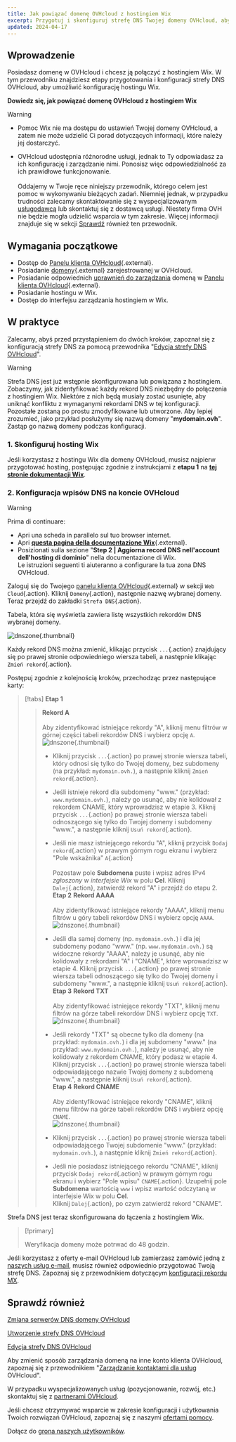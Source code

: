 ```yaml
---
title: Jak powiązać domenę OVHcloud z hostingiem Wix
excerpt: Przygotuj i skonfiguruj strefę DNS Twojej domeny OVHcloud, aby połączyć ją z hostingiem Wix
updated: 2024-04-17
---
```


## Wprowadzenie

Posiadasz domenę w OVHcloud i chcesz ją połączyć z hostingiem Wix. W tym przewodniku znajdziesz etapy przygotowania i konfiguracji strefy DNS OVHcloud, aby umożliwić konfigurację hostingu Wix.

**Dowiedz się, jak powiązać domenę OVHcloud z hostingiem Wix**

> [!warning]
>
> - Pomoc Wix nie ma dostępu do ustawień Twojej domeny OVHcloud, a zatem nie może udzielić Ci porad dotyczących informacji, które należy jej dostarczyć.
>
> - OVHcloud udostępnia różnorodne usługi, jednak to Ty odpowiadasz za ich konfigurację i zarządzanie nimi. Ponosisz więc odpowiedzialność za ich prawidłowe funkcjonowanie.<br><br> Oddajemy w Twoje ręce niniejszy przewodnik, którego celem jest pomoc w wykonywaniu bieżących zadań. Niemniej jednak, w przypadku trudności zalecamy skontaktowanie się z wyspecjalizowanym [usługodawcą](/links/partner) lub skontaktuj się z dostawcą usługi. Niestety firma OVH nie będzie mogła udzielić wsparcia w tym zakresie. Więcej informacji znajduje się w sekcji [Sprawdź](#gofurther) również ten przewodnik.
>

## Wymagania początkowe

- Dostęp do [Panelu klienta OVHcloud](/links/manager){.external}.
- Posiadanie [domeny](/links/web/domains){.external} zarejestrowanej w OVHcloud.
- Posiadanie odpowiednich [uprawnień do zarządzania](/pages/account_and_service_management/account_information/managing_contacts) domeną w [Panelu klienta OVHcloud](/links/manager){.external}.
- Posiadanie hostingu w Wix.
- Dostęp do interfejsu zarządzania hostingiem w Wix.

## W praktyce

Zalecamy, abyś przed przystąpieniem do dwóch kroków, zapoznał się z konfiguracją strefy DNS za pomocą przewodnika "[Edycja strefy DNS OVHcloud](/pages/web_cloud/domains/dns_zone_edit)".

> [!warning]
>
> Strefa DNS jest już wstępnie skonfigurowana lub powiązana z hostingiem. Zobaczymy, jak zidentyfikować każdy rekord DNS niezbędny do połączenia z hostingiem Wix. Niektóre z nich będą musiały zostać usunięte, aby uniknąć konfliktu z wymaganymi rekordami DNS w tej konfiguracji. Pozostałe zostaną po prostu zmodyfikowane lub utworzone. Aby lepiej zrozumieć, jako przykład posłużymy się nazwą domeny "**mydomain.ovh**". Zastąp go nazwą domeny podczas konfiguracji.

### 1. Skonfiguruj hosting Wix

Jeśli korzystasz z hostingu Wix dla domeny OVHcloud, musisz najpierw przygotować hosting, postępując zgodnie z instrukcjami z **etapu 1** na [**tej stronie dokumentacji Wix**](https://support.wix.com/en/article/connecter-un-domaine-%C3%A0-wix-par-pointage-5727882).

### 2. Konfiguracja wpisów DNS na koncie OVHcloud

> [!warning]
>
> Prima di continuare:
>
> - Apri una scheda in parallelo sul tuo browser internet.
> - Apri [**questa pagina della documentazione Wix**](https://support.wix.com/en/article/connected-un-domaine-%C3%A0-wix-par-pointage-5727882){.external}.
> - Posizionati sulla sezione "**Step 2 | Aggiorna record DNS nell'account dell'hosting di dominio**" nella documentazione di Wix.<br>
> Le istruzioni seguenti ti aiuteranno a configurare la tua zona DNS OVHcloud.

Zaloguj się do Twojego [panelu klienta OVHcloud](/links/manager){.external} w sekcji `Web Cloud`{.action}. Kliknij `Domeny`{.action}, następnie nazwę wybranej domeny. Teraz przejdź do zakładki `Strefa DNS`{.action}.

Tabela, która się wyświetla zawiera listę wszystkich rekordów DNS wybranej domeny.

![dnszone](/pages/assets/screens/control_panel/product-selection/web-cloud/domain-dns/dns-zone/tab-mydomain-anycast.png){.thumbnail}

Każdy rekord DNS można zmienić, klikając przycisk `...`{.action} znajdujący się po prawej stronie odpowiedniego wiersza tabeli, a następnie klikając `Zmień rekord`{.action}.

Postępuj zgodnie z kolejnością kroków, przechodząc przez następujące karty:

> [!tabs]
> **Etap 1**
>> **Rekord A**<br><br>
>> Aby zidentyfikować istniejące rekordy "A", kliknij menu filtrów w górnej części tabeli rekordów DNS i wybierz opcję `A`.<br>
>> ![dnszone](/pages/assets/screens/control_panel/product-selection/web-cloud/domain-dns/dns-zone/filter-a.png){.thumbnail}
>>
>> - Kliknij przycisk `...`{.action} po prawej stronie wiersza tabeli, który odnosi się tylko do Twojej domeny, bez subdomeny (na przykład: `mydomain.ovh.`), a następnie kliknij `Zmień rekord`{.action}.
>> - Jeśli istnieje rekord dla subdomeny "www." (przykład: `www.mydomain.ovh.`), należy go usunąć, aby nie kolidował z rekordem CNAME, który wprowadzisz w etapie 3. Kliknij przycisk `...`{.action} po prawej stronie wiersza tabeli odnoszącego się tylko do Twojej domeny i subdomeny "www.", a następnie kliknij `Usuń rekord`{.action}.
>> - Jeśli nie masz istniejącego rekordu "A", kliknij przycisk `Dodaj rekord`{.action} w prawym górnym rogu ekranu i wybierz "Pole wskaźnika" `A`{.action}<br><br>
>> Pozostaw pole **Subdomena** puste i wpisz adres IPv4 *zgłoszony w interfejsie Wix* w polu **Cel**.
>> Kliknij `Dalej`{.action}, zatwierdź rekord "A" i przejdź do etapu 2.
> **Etap 2**
>> **Rekord AAAA**<br><br>
>>  Aby zidentyfikować istniejące rekordy "AAAA", kliknij menu filtrów u góry tabeli rekordów DNS i wybierz opcję `AAAA`.<br>
>> ![dnszone](/pages/assets/screens/control_panel/product-selection/web-cloud/domain-dns/dns-zone/filter-aaaa.png){.thumbnail}
>>
>> - Jeśli dla samej domeny (np. `mydomain.ovh.`) i dla jej subdomeny podano "www." (np. `www.mydomain.ovh.`) są widoczne rekordy "AAAA", należy je usunąć, aby nie kolidowały z rekordami "A" i "CNAME", które wprowadzisz w etapie 4. Kliknij przycisk `...`{.action} po prawej stronie wiersza tabeli odnoszącego się tylko do Twojej domeny i subdomeny "www.", a następnie kliknij `Usuń rekord`{.action}.<br>
> **Etap 3**
>> **Rekord TXT**<br><br>
>>  Aby zidentyfikować istniejące rekordy "TXT", kliknij menu filtrów na górze tabeli rekordów DNS i wybierz opcję `TXT`.<br>
>> ![dnszone](/pages/assets/screens/control_panel/product-selection/web-cloud/domain-dns/dns-zone/filter-txt.png){.thumbnail}
>>
>> - Jeśli rekordy "TXT" są obecne tylko dla domeny (na przykład: `mydomain.ovh.`) i dla jej subdomeny "www." (na przykład: `www.mydomain.ovh.`), należy je usunąć, aby nie kolidowały z rekordem CNAME, który podasz w etapie 4. Kliknij przycisk `...`{.action} po prawej stronie wiersza tabeli odpowiadającego nazwie Twojej domeny z subdomeną "www.", a następnie kliknij `Usuń rekord`{.action}.<br>
> **Etap 4**
>> **Rekord CNAME**<br><br>
>>  Aby zidentyfikować istniejące rekordy "CNAME", kliknij menu filtrów na górze tabeli rekordów DNS i wybierz opcję `CNAME`.<br>
>> ![dnszone](/pages/assets/screens/control_panel/product-selection/web-cloud/domain-dns/dns-zone/filter-cname.png){.thumbnail}
>>
>> - Kliknij przycisk `...`{.action} po prawej stronie wiersza tabeli odpowiadającego Twojej subdomenie "www." (przykład: `mydomain.ovh.`), a następnie kliknij `Zmień rekord`{.action}.
>> - Jeśli nie posiadasz istniejącego rekordu "CNAME", kliknij przycisk `Dodaj rekord`{.action} w prawym górnym rogu ekranu i wybierz "Pole wpisu" `CNAME`{.action}.
>> Uzupełnij pole **Subdomena** wartością `www` i wpisz wartość odczytaną w interfejsie Wix w polu **Cel**.<br>
>> Kliknij `Dalej`{.action}, po czym zatwierdź rekord "CNAME".

Strefa DNS jest teraz skonfigurowana do łączenia z hostingiem Wix.

> [!primary]
>
> Weryfikacja domeny może potrwać do 48 godzin.

Jeśli korzystasz z oferty e-mail OVHcloud lub zamierzasz zamówić jedną z [naszych usług e-mail](/links/web/emails), musisz również odpowiednio przygotować Twoją strefę DNS. Zapoznaj się z przewodnikiem dotyczącym [konfiguracji rekordu MX](/pages/web_cloud/domains/dns_zone_mx).

## Sprawdź również <a name="go-further"></a>

[Zmiana serwerów DNS domeny OVHcloud](/pages/web_cloud/domains/dns_server_edit)

[Utworzenie strefy DNS OVHcloud](/pages/web_cloud/domains/dns_zone_create)

[Edycja strefy DNS OVHcloud](/pages/web_cloud/domains/dns_zone_edit)

Aby zmienić sposób zarządzania domeną na inne konto klienta OVHcloud, zapoznaj się z przewodnikiem "[Zarządzanie kontaktami dla usług](/pages/account_and_service_management/account_information/managing_contacts) OVHcloud".

W przypadku wyspecjalizowanych usług (pozycjonowanie, rozwój, etc.) skontaktuj się z [partnerami OVHcloud](/links/partner).

Jeśli chcesz otrzymywać wsparcie w zakresie konfiguracji i użytkowania Twoich rozwiązań OVHcloud, zapoznaj się z naszymi [ofertami pomocy](/links/support).

Dołącz do [grona naszych użytkowników](/links/community).
